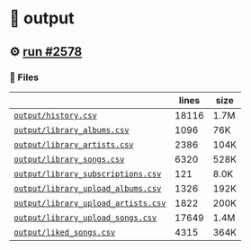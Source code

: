 # 📝  output 

## ⚙️ [run #2578](https://github.com/jwenerd/ytm-dl/actions/runs/11543959352)

### 📁 Files

|                                                                         |lines|size|
|-------------------------------------------------------------------------|-----|----|
|[`output/history.csv` ](output/history.csv)                              |18116|1.7M|
|[`output/library_albums.csv` ](output/library_albums.csv)                |1096 |76K |
|[`output/library_artists.csv` ](output/library_artists.csv)              |2386 |104K|
|[`output/library_songs.csv` ](output/library_songs.csv)                  |6320 |528K|
|[`output/library_subscriptions.csv` ](output/library_subscriptions.csv)  |121  |8.0K|
|[`output/library_upload_albums.csv` ](output/library_upload_albums.csv)  |1326 |192K|
|[`output/library_upload_artists.csv` ](output/library_upload_artists.csv)|1822 |200K|
|[`output/library_upload_songs.csv` ](output/library_upload_songs.csv)    |17649|1.4M|
|[`output/liked_songs.csv` ](output/liked_songs.csv)                      |4315 |364K|